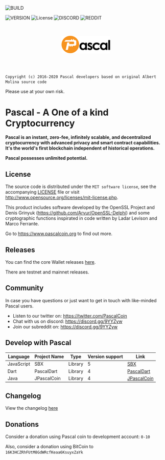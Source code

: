 ![BUILD](https://github.com/PascalCoin/PascalCoin/actions/workflows/workflow.yml/badge.svg)

![VERSION](https://img.shields.io/github/v/tag/PascalCoin/PascalCoin?sort=semver&style=for-the-badge)
![License](https://img.shields.io/github/license/PascalCoin/PascalCoin.svg?style=for-the-badge)
![DISCORD](https://img.shields.io/discord/383064643482025984.svg?label=DISCORD%20COMMUNITY&style=for-the-badge)
![REDDIT](https://img.shields.io/reddit/subreddit-subscribers/pascalcoin.svg?style=for-the-badge)
<p align="center">
<br /><br />
<img width="30%" src="resources/logo.svg" />
</p>
<br /><br />


```
Copyright (c) 2016-2020 Pascal developers based on original Albert Molina source code
```

Please use at your own risk.

# Pascal - A One of a kind Cryptocurrency

**Pascal is an instant, zero-fee, infinitely scalable, and decentralized cryptocurrency with advanced privacy and smart contract capabilities. It's the world's first blockchain independent of historical operations.**

**Pascal possesses unlimited potential.**

## License

The source code is distributed under the `MIT software license`, see the accompanying [LICENSE](LICENSE) file or visit http://www.opensource.org/licenses/mit-license.php.

This product includes software developed by the OpenSSL Project and Denis Grinyuk (https://github.com/Arvur/OpenSSL-Delphi) and some cryptographic functions inspirated in code written by Ladar Levison and Marco Ferrante.

Go to https://www.pascalcoin.org to find out more.

## Releases

You can find the core Wallet releases [here](https://github.com/PascalCoin/PascalCoin/releases).

There are testnet and mainnet releases.

## Community

In case you have questions or just want to get in touch with like-minded Pascal users.

 - Listen to our twitter on: https://twitter.com/PascalCoin
 - Chat with us on discord: https://discord.gg/9YYZyw
 - Join our subreddit on: https://discord.gg/9YYZyw

## Develop with Pascal

| Language      | Project Name | Type    | Version support | Link |
| ------------- | ------------ | ------- | --------------- | ---- |
| JavaScript    | SBX          | Library | 5               | [SBX](https://github.com/techworker/sbx) |
| Dart          | PascalDart   | Library | 4               | [PascalDart](https://github.com/appditto/pascaldart) |
| Java          | JPascalCoin  | Library | 4               | [JPascalCoin](https://github.com/davidbolet/JPascalCoin) |

## Changelog

View the changelog [here](CHANGELOG.md)

## Donations  
  
Consider a donation using Pascal coin to development account: `0-10`

Also, consider a donation using BitCoin to `16K3HCZRhFUtM8GdWRcfKeaa6KsuyxZaYk`
